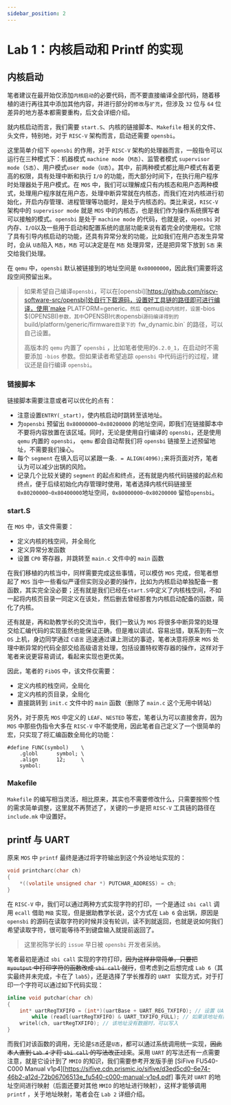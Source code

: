 ```yaml
---
sidebar_position: 2
---
```

# Lab 1：内核启动和 Printf 的实现

## 内核启动

笔者建议在最开始仅添加`内核启动`的必要代码，而不要直接编译全部代码，随着移植的进行再往其中添加其他内容，并进行部分的`修改`与`扩充`，但涉及 `32` 位与 `64` 位差异的地方基本都需要重构，后文会详细介绍。

就内核启动而言，我们需要 `start.S`、内核的链接脚本、`Makefile` 相关的文件、头文件，特别地，对于 `RISC-V` 架构而言，启动还需要 `opensbi`。

这里简单介绍下 `opensbi` 的作用，对于 `RISC-V` 架构的处理器而言，一般指令可以运行在三种模式下：机器模式 `machine mode`（`M态`）、监管者模式 `supervisor mode`（`S态`）、用户模式`user mode`（`U态`）。其中，前两种模式都比用户模式有着更高的权限，具有处理中断和执行 `I/O` 的功能，而大部分时间下，在执行用户程序时处理器处于用户模式。在 `MOS` 中，我们可以理解成只有内核态和用户态两种模式，处理用户程序就在用户态，处理中断异常就在内核态，而我们在对内核进行初始化，开启内存管理、进程管理等功能时，是处于内核态的。类比来说，`RISC-V` 架构中的 `supervisor mode` 就是 `MOS` 中的内核态，也是我们作为操作系统撰写者可以接触的模式。`opensbi` 是处于 `machine mode` 的代码，也就是说，`opensbi` 对内存、`I/O`以及一些用于启动和配置系统的底层功能来说有着完全的使用权。它除了具有引导内核启动的功能，还具有异常分发的功能，比如我们在用户态发生异常时，会从 `U态`陷入 `M态`，`M态` 可以决定是在 `M态` 处理异常，还是把异常下放到 `S态` 来交给我们处理。

在 `qemu` 中，`opensbi` 默认被链接到的地址空间是 `0x80000000`，因此我们需要将这段空间预留出来。

> 如果希望自己编译`opensbi`，可以在[opensbi][https://github.com/riscv-software-src/opensbi]处自行下载源码，设置好工具链的路径即可进行编译，使用`make PLATFORM=generic`。然后 `qemu` 启动内核时，设置 `-bios $(OPENSBI)` 参数，其中 `OPENSBI` 代表 `opensbi` 源码编译得到的 `build/platform/generic/firmware`目录下的 `fw_dynamic.bin` 的路径，可以自己设置。
>
> 高版本的 `qemu` 内置了 `opensbi` ，比如笔者使用的`6.2.0_1`，在启动时不需要添加 `-bios` 参数。但如果读者希望追踪 `opensbi` 中代码运行的过程，建议还是自行编译 `opensbi`。

### 链接脚本

链接脚本需要注意或者可以优化的点有：

* 注意设置`ENTRY(_start)`，使内核启动时跳转至该地址。
* 为`opensbi` 预留出 `0x80000000~0x80200000` 的地址空间，即我们在链接脚本中不要将内容放置在该区域。同时，无论是使用自行编译的 `opensbi`，还是使用 `qemu` 内置的 `opensbi`， `qemu` 都会自动帮我们将 `opensbi` 链接至上述预留地址，不需要我们操心。
* 每个 `segment` 在填入后可以紧跟一条`. = ALIGN(4096);`来将页面对齐，笔者认为可以减少出锅的风险。
* 记录几个比较关键的 `segment` 的起点和终点，还有就是内核代码链接的起点和终点，便于后续初始化内存管理时使用，笔者选择内核代码链接至 `0x80200000~0x80400000`地址空间，`0x80000000~0x80200000` 留给`opensbi`。

### start.S

在 `MOS` 中，该文件需要：

* 定义内核的栈空间，并全局化
* 定义异常分发函数
* 设置 `CP0` 寄存器，并跳转至 `main.c` 文件中的 `main` 函数

在我们移植的内核当中，同样需要完成这些事情，可以模仿 `MOS` 完成，但笔者想起了 `MOS` 当中一些看似严谨但实则没必要的操作，比如为内核启动单独配备一套函数，其实完全没必要；还有就是我们已经在`start.S`中定义了内核栈空间，不如一起将内核页目录一同定义在该处，然后删去曾经那套为内核启动配备的函数，简化了内核。

还有就是，再和助教学长的交流当中，我们一致认为 `MOS` 将很多中断异常的处理交给汇编代码的实现虽然也能保证正确，但是难以调试、容易出错，联系到有一次 `OS` 上机，身边同学通过 `C语言` 迅速通过课上测试的事迹，笔者决意将原来 `MOS` 处理中断异常的代码全部交给高级语言处理，包括设置特权寄存器的操作，这样对于笔者来说更容易调试，看起来实现也更优美。

因此，笔者的 `FibOS` 中，该文件仅需要：

* 定义内核的栈空间，全局化
* 定义内核的页目录，全局化
* 直接跳转到 `init.c` 文件中的 `main` 函数（删除了 `main.c` 这个无用中转站）

另外，对于原先 `MOS` 中定义的 `LEAF`、`NESTED` 等宏，笔者认为可以直接舍弃，因为 `MOS` 中那些伪指令大多在 `RISC-V` 中不能使用，因此笔者自己定义了一个很简单的宏，只实现了将汇编函数全局化的功能：

```assembly
#define FUNC(symbol)    \
    .globl      symbol; \
    .align	    12;     \
    symbol:
```

### Makefile

`Makefile` 的编写相当灵活，相比原来，其实也不需要修改什么，只需要按照个性的需求简单调整，这里就不再赘述了，关键的一步是把 `RISC-V` 工具链的路径在 `include.mk` 中设置好。

## printf 与 UART

原来 `MOS` 中 `printf` 最终是通过将字符输出到这个外设地址实现的：

```c
void printcharc(char ch)
{
	*((volatile unsigned char *) PUTCHAR_ADDRESS) = ch;
}
```

在 `RISC-V` 中，我们可以通过两种方式实现字符的打印，一个是通过 `sbi call` 调用 `ecall` 借助 `M级` 实现，但是据助教学长说，这个方式在 `Lab 6` 会出锅，原因是 `opensbi` 的源码在读取字符的时候并没有轮训，读不到就返回，也就是说如何我们希望读取字符，很可能等待不到键盘输入就提前返回了。

> 这里祝陈学长的 `issue` 早日被 `opensbi` 开发者采纳。

笔者最初是通过 `sbi call` 实现的字符打印，~~因为这样非常简单，只要把 `myoutput` 中打印字符的函数改成 `sbi call` 就行~~，但考虑到之后想完成 `Lab 6`（其实最终并未完成，卡在了 `lab5`），还是选择了学长推荐的 `UART ` 实现方式，对于打印一个字符可以通过如下代码实现：

```c
inline void putchar(char ch)
{
    int* uartRegTXFIFO = (int*)(uartBase + UART_REG_TXFIFO); // 设置 UART 写入地址
		while (readl(uartRegTXFIFO) & UART_TXFIFO_FULL); // 如果该地址有数据且还没读取，则轮训等待
    writel(ch, uartRegTXFIFO); // 该地址没有数据时，可以写入
}
```

而我们对该函数的调用，无论是`S态`还是`U态`，都可以通过系统调用统一实现，~~因此本人直到 `Lab 4` 才将 `sbi call` 的写法改正过来~~。采用 `UART` 的写法还有一点需要注意，就是它设计到了 `MMIO` 的知识，我们需要参考开发版手册 [SiFive FU540-C000 Manual v1p4][https://sifive.cdn.prismic.io/sifive/d3ed5cd0-6e74-46b2-a12d-72b06706513e_fu540-c000-manual-v1p4.pdf] 事先对 `UART` 的地址空间进行映射（后面还要对其他 `MMIO` 的地址进行映射），这样才能够调用 `printf` ，关于地址映射，笔者会在 `Lab 2` 详细介绍。
